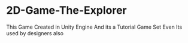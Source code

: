 # 2D-Game-The-Explorer
This Game Created in Unity Engine And its a Tutorial Game Set Even Its used by designers also 
